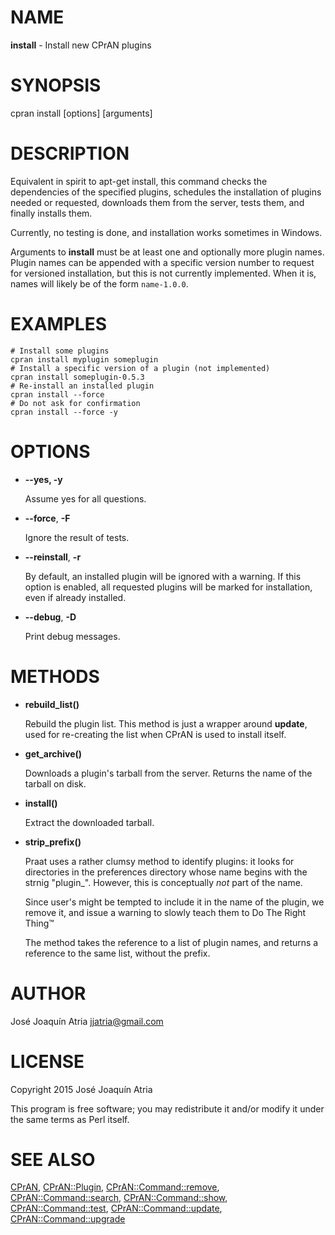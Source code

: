 # NAME

**install** - Install new CPrAN plugins

# SYNOPSIS

cpran install \[options\] \[arguments\]

# DESCRIPTION

Equivalent in spirit to apt-get install, this command checks the dependencies
of the specified plugins, schedules the installation of plugins needed or
requested, downloads them from the server, tests them, and finally installs
them.

Currently, no testing is done, and installation works sometimes in Windows.

Arguments to **install** must be at least one and optionally more plugin names.
Plugin names can be appended with a specific version number to request for
versioned installation, but this is not currently implemented. When it is, names
will likely be of the form `name-1.0.0`.

# EXAMPLES

    # Install some plugins
    cpran install myplugin someplugin
    # Install a specific version of a plugin (not implemented)
    cpran install someplugin-0.5.3
    # Re-install an installed plugin
    cpran install --force
    # Do not ask for confirmation
    cpran install --force -y

# OPTIONS

- **--yes, -y**

    Assume yes for all questions.

- **--force**, **-F**

    Ignore the result of tests.

- **--reinstall**, **-r**

    By default, an installed plugin will be ignored with a warning. If this option
    is enabled, all requested plugins will be marked for installation, even if
    already installed.

- **--debug**, **-D**

    Print debug messages.

# METHODS

- **rebuild\_list()**

    Rebuild the plugin list. This method is just a wrapper around **update**, used
    for re-creating the list when CPrAN is used to install itself.

- **get\_archive()**

    Downloads a plugin's tarball from the server. Returns the name of the tarball on
    disk.

- **install()**

    Extract the downloaded tarball.

- **strip\_prefix()**

    Praat uses a rather clumsy method to identify plugins: it looks for directories
    in the preferences directory whose name begins with the strnig "plugin\_".
    However, this is conceptually _not_ part of the name.

    Since user's might be tempted to include it in the name of the plugin, we remove
    it, and issue a warning to slowly teach them to Do The Right Thing™

    The method takes the reference to a list of plugin names, and returns a
    reference to the same list, without the prefix.

# AUTHOR

José Joaquín Atria <jjatria@gmail.com>

# LICENSE

Copyright 2015 José Joaquín Atria

This program is free software; you may redistribute it and/or modify it under
the same terms as Perl itself.

# SEE ALSO

[CPrAN](cpran),
[CPrAN::Plugin](plugin),
[CPrAN::Command::remove](remove),
[CPrAN::Command::search](search),
[CPrAN::Command::show](show),
[CPrAN::Command::test](test),
[CPrAN::Command::update](update),
[CPrAN::Command::upgrade](upgrade)
